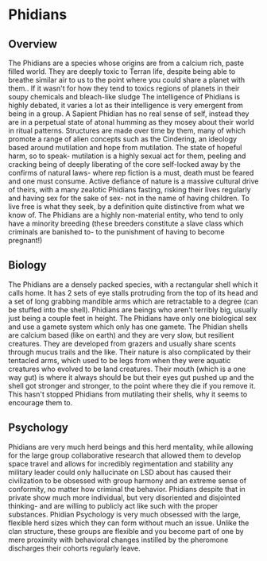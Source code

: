 # Phidians


## Overview

The Phidians are a species whose origins are from a calcium rich, paste filled world.  They are deeply toxic to Terran life, despite being able to breathe similar air to us to the point where you could share a planet with them..  If it wasn't for how they tend to toxics regions of planets in their soupy chemicals and bleach-like sludge The intelligence of Phidians is highly debated, it varies a lot as their intelligence is very emergent from being in a group.  A Sapient Phidian has no real sense of self, instead they are in a perpetual state of atonal humming as they mosey about their world in ritual patterns.  Structures are made over time by them, many of which promote a range of alien concepts such as the Cindering, an ideology based around mutilation and hope from mutilation.  The state of hopeful harm, so to speak- mutilation is a highly sexual act for them, peeling and cracking being of deeply liberating of the core self-locked away by the confirms of natural laws- where rep fiction is a must, death must be feared and one must consume.  Active defiance of nature is a massive cultural drive of theirs, with a many zealotic Phidians fasting, risking their lives regularly and having sex for the sake of sex- not in the name of having children.  To live free is what they seek, by a definition quite distinctive from what we know of.  The Phidians are a highly non-material entity, who tend to only have a minority breeding (these breeders constitute a slave class which criminals are banished to- to the punishment of having to become pregnant!)

## Biology

The Phidians are a densely packed species, with a rectangular shell which it calls home.  It has 2 sets of eye stalls protruding from the top of its head and a set of long grabbing mandible arms which are retractable to a degree (can be stuffed into the shell).  Phidians are beings who aren't terribly big, usually just being a couple feet in height.  The Phidians have only one biological sex and use a gamete system which only has one gamete.  The Phidian shells are calcium based (like on earth) and they are very slow, but resilient creatures.  They are developed from grazers and usually share scents through mucus trails and the like.  Their nature is also complicated by their tentacled arms, which used to be legs from when they were aquatic creatures who evolved to be land creatures.  Their mouth (which is a one way gut) is where it always should be but their eyes gut pushed up and the shell got stronger and stronger, to the point where they die if you remove it.  This hasn't stopped Phidians from mutilating their shells, why it seems to encourage them to.

## Psychology

Phidians are very much herd beings and this herd mentality, while allowing for the large group collaborative research that allowed them to develop space travel and allows for incredibly regimentation and stability any military leader could only hallucinate on LSD about has caused their civilization to be obsessed with group harmony and an extreme sense of conformity, no matter how criminal the behavior.  Phidians despite that in private show much more individual, but very disoriented and disjointed thinking- and are willing to publicly act like such with the proper substances.  Phidian Psychology is very much obsessed with the large, flexible herd sizes which they can form without much an issue.  Unlike the clan structure, these groups are flexible and you become part of one by mere proximity with behavioral changes instilled by the pheromone discharges their cohorts regularly leave.  
